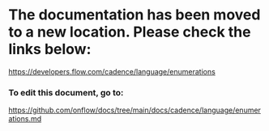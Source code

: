 # The documentation has been moved to a new location. Please check the links below:

https://developers.flow.com/cadence/language/enumerations

### To edit this document, go to:

https://github.com/onflow/docs/tree/main/docs/cadence/language/enumerations.md
